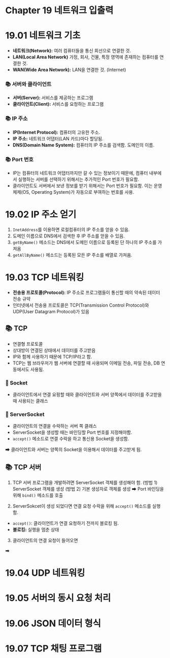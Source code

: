 # Chapter 19 네트워크 입출력
# 19.01 네트워크 기초
- **네트워크(Network):** 여러 컴퓨터들을 통신 회선으로 연결한 것.
- **LAN(Local Area Network)** 가정, 회사, 건물, 특정 영역에 존재하는 컴퓨터를 연결한 것.
- **WAN(Wide Area Network):** LAN을 연결한 것. (Internet)

### 📚 서버와 클라이언트
- **서버(Server):** 서비스를 제공하는 프로그램
- **클라이언트(Client):** 서비스를 요청하는 프로그램

### 📚 IP 주소
- **IP(Internet Protocol):** 컴퓨터의 고유한 주소.
- **IP 주소:** 네트워크 어댑터(LAN 카드)마다 할당됨.
- **DNS(Domain Name System):** 컴퓨터의 IP 주소를 검색함. 도메인의 이름.

### 📚 Port 번호
- IP는 컴퓨터의 네트워크 어댑터까지만 갈 수 있는 정보이기 때문에, 컴퓨터 내부에서 실행하는 서버를 선택하기 위해서는 추가적인 Port 번호가 필요함.
- 클라이언트도 서버에서 보낸 정보를 받기 위해서는 Port 번호가 필요함. 이는 운영체제(OS, Operating System)가 자동으로 부여하는 번호를 사용.

# 19.02 IP 주소 얻기
1. `InetAddress`를 이용하면 로컬컴퓨터의 IP 주소를 얻을 수 있음.
2. 도메인 이름으로 DNS에서 검색한 후 IP 주소를 얻을 수 있음.
3. `getByName()` 메소드는 DNS에서 도메인 이름으로 등록된 단 하나의 IP 주소를 가져옴
4. `getAllByName()` 메소드는 등록된 모든 IP 주소를 배열로 가져옴.

# 19.03 TCP 네트워킹
- **전송용 프로토콜(Protocol):** IP 주소로 프로그램들이 통신할 때의 약속된 데이터 전송 규약
- 인터넷에서 전송용 프로토콜은 TCP(Transmission Control Protocol)와 UDP(User Datagram Protocol)가 있음

## 📚 TCP
- 연결형 프로토콜
- 상대방이 연결된 상태에서 데이터를 주고받음
- IP와 함께 사용하기 때문에 TCP/IP라고 함.
- TCP는 웹 브라우저가 웹 서버에 연결할 때 사용되며 이메일 전송, 파일 전송, DB 연동에서도 사용됨.

### 📖 Socket
- 클라이언트에서 연결 요펑할 때와 클라이언트와 서버 양쪽에서 데이터를 주고받을 때 사용되는 클래스

### 📖 ServerSocket
- 클라이언트의 연결을 수락하는 서버 쪽 클래스
- ServerSocket을 생성할 때는 바인딩할 Port 번호를 지정해야함.
- `accept()` 메소드로 연결 수락을 하고 통신용 Socket을 생성함.

⮕ 클라이언트와 서버는 양쪽의 Socket을 이용해서 데이터를 주고받게 됨.

## 📚 TCP 서버
1. TCP 서버 프로그램을 개발하려면 ServerSocket 객체를 생성해야 함.
(방법 1) ServerSocket 객체를 생성
(방법 2) 기본 생성자로 객체를 생성 ⮕ Port 바인딩을 위해 `bind()` 메소드를 호출 

2. ServerSokcet이 생성 되었다면 연결 요청 수락을 위해 `accept()` 메소드를 실행함.
- `accept()`: 클라이언트가 연결 요청하기 전까지 블로킹 됨.
- **블로킹:** 실행을 멈춘 상태

3. 클라이언트의 연결 요청이 들어오면 

⮕



# 19.04 UDP 네트워킹

# 19.05 서버의 동시 요청 처리

# 19.06 JSON 데이터 형식

# 19.07 TCP 채팅 프로그램


